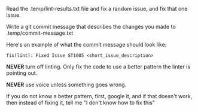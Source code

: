 Read the .temp/lint-results.txt file and fix a random issue, and fix that one issue.

Write a git commit message that describes the changes you made to .temp/commit-message.txt

Here's an example of what the commit message should look like:

```
fix(lint): Fixed Issue ST1005 <short_issue_description>
```

**NEVER** turn off linting. Only fix the code to use a better pattern the linter is pointing out.

**NEVER** use voice unless something goes wrong.

If you do not know a better pattern, first, google it, and if that doesn't work, then instead of fixing it, tell me "I don't know how to fix this"